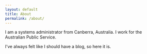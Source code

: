 ```yaml
---
layout: default
title: About
permalink: /about/
---
```


I am a systems administrator from Canberra, Australia. I work for the Australian Public Service.

I've always felt like I should have a blog, so here it is.
